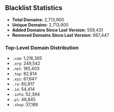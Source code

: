 ## Blacklist Statistics

- **Total Domains:** 2,713,900
- **Unique Domains:** 2,713,900
- **Added Domains Since Last Version:** 559,431
- **Removed Domains Since Last Version:** 867,447

### Top-Level Domain Distribution

-  `.com`: 1,216,365
-  `.org`: 249,542
-  `.net`: 185,403
-  `.top`: 82,814
-  `.xyz`: 67,647
-  `.ru`: 60,917
-  `.io`: 54,414
-  `.info`: 52,394
-  `.pl`: 48,845
-  `.shop`: 37,189
